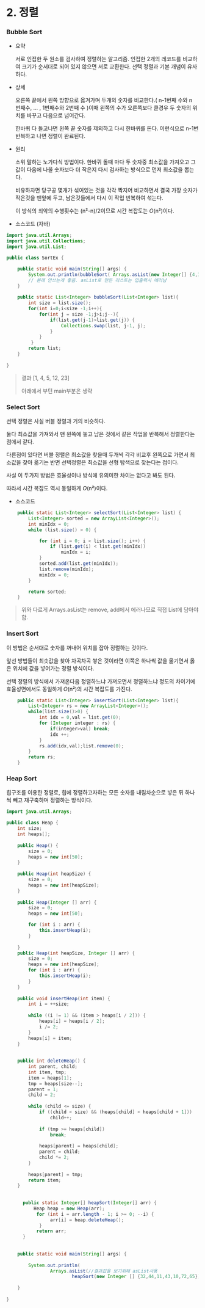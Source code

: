 
# 2. 정렬

### Bubble Sort

- 요약

  서로 인접한 두 원소를 검사하여 정렬하는 알고리즘.
  인접한 2개의 레코드를 비교하여 크기가 순서대로 되어 있지 않으면 서로 교환한다.
  선택 정렬과 기본 개념이 유사하다.

  

- 상세

  오른쪽 끝에서 왼쪽 방향으로 옳겨가며 두개의 숫자를 비교한다.( n-1번째 수와 n 번째수, ... , 1번째수와 2번째 수 )이때 왼쪽의 수가 오른쪽보다 클경우 두 숫자의 위치를 바꾸고 다음으로 넘어간다.

  한바퀴 다 돌고나면 왼쪽 끝 숫자를 제외하고 다시 한바퀴를 돈다. 이런식으로 n-1번 반복하고 나면 정렬이 완료된다.



- 원리

  소위 말하는 노가다식 방법이다. 한바퀴 돌때 마다 두 숫자중 최소값을 가져오고 그 값이 다음에 나올 숫자보다 더 작은지 다시 검사하는 방식으로 먼저 최소값을 뽑는다.

  비유하자면 당구공 몇개가 섞여있는 것을 각각 짝지어 비교하면서 결국 가장 숫자가 작은것을 맨앞에 두고, 남은것들에서 다시 이 작업 반복하여 섞는다.

  이 방식의 최악의 수행횟수는  (n²-n)/2이므로 시간 복잡도는 *O*(n²)이다.

- 소스코드 (자바)

```java
import java.util.Arrays;
import java.util.Collections;
import java.util.List;

public class SortEx {

	public static void main(String[] args) {
		System.out.println(bubbleSort( Arrays.asList(new Integer[] {4,1,5,23,12})));
        // 본래 안쓰는게 좋음. asList로 만든 리스트는 입출력시 에러남
	}
	
	public static List<Integer> bubbleSort(List<Integer> list){
		int size = list.size();
		for(int i=0;i<size -1;i++){
			for(int j = size -1;j>i;j--){
				if(list.get(j-1)>list.get(j)) {
					Collections.swap(list, j-1, j);
				}
			}
		 }
		return list;
	} 
	
}
```

> 결과 [1, 4, 5, 12, 23]
>
> 아래에서 부턴 main부분은 생략

### Select Sort

선택 정렬은 사실 버블 정렬과 거의 비슷하다.

둘다 최소값을 가져와서 맨 왼쪽에 놓고 남은 것에서 같은 작업을 반복해서 정렬한다는 점에서 같다.

다른점이 있다면 버블 정렬은 최소값을 찾을때 두개씩 각각 비교후 왼쪽으로 가면서 최소값을 찾아 옮기는 반면 선택정렬은 최소값을 선형 탐색으로 찾는다는 점이다.

사실 이 두가지 방법은 효율성이나 방식에 유의미한 차이는 없다고 봐도 된다.

따라서 시간 복잡도 역시 동일하게 *O*(n²)이다.



- 소스코드

```java
	public static List<Integer> selectSort(List<Integer> list) {
		List<Integer> sorted = new ArrayList<Integer>();
		int minIdx = 0;
		while (list.size() > 0) {

			for (int i = 0; i < list.size(); i++) {
				if (list.get(i) < list.get(minIdx))
					minIdx = i;
			}
			sorted.add(list.get(minIdx));
			list.remove(minIdx);
			minIdx = 0;
		}

		return sorted;
	}
```



> 위와 다르게 Arrays.asList는 remove, add에서 에러나므로 직접 List에 담아야함.



### Insert Sort



이 방법은 순서대로 숫자를 꺼내어 위치를 잡아 정렬하는 것이다.

앞선 방법들이 최솟값을 찾아 차곡차곡 쌓은 것이라면 이쪽은 하나씩 값을 옮기면서 옳은 위치에 값을 넣어가는 정렬 방식이다.

선택 정렬의 방식에서 가져온다음 정렬하느냐 가져오면서 정렬하느냐 정도의 차이기에 효율성면에서도 동일하게 *O*(n²)의 시간 복잡도를 가진다.



```java
	public static List<Integer> insertSort(List<Integer> list){
		List<Integer> rs = new ArrayList<Integer>();
		while(list.size()>0) {
			int idx = 0,val = list.get(0);
			for (Integer integer : rs) {
				if(integer>val) break;
				idx ++;
			}
			rs.add(idx,val);list.remove(0);
		}
		return rs;
	}
```



### Heap Sort

힙구조를 이용한 정렬로, 힙에 정렬하고자하는 모든 숫자를 내림차순으로 넣은 뒤 하나씩 빼고 재구축하며 정렬하는 방식이다.

```java
import java.util.Arrays;

public class Heap {
    int size;
    int heaps[];
 
    public Heap() {
        size = 0;
        heaps = new int[50];
    }
    
    public Heap(int heapSize) {
    	size = 0;
    	heaps = new int[heapSize];
    }
 
    public Heap(Integer [] arr) {
    	size = 0;
    	heaps = new int[50];

    	for (int i : arr) {
			this.insertHeap(i);
		}
    	
    }
    public Heap(int heapSize, Integer [] arr) {
    	size = 0;
    	heaps = new int[heapSize];
    	for (int i : arr) {
			this.insertHeap(i);
		}
    }
    
    public void insertHeap(int item) {
        int i = ++size;
 
        while ((i != 1) && (item > heaps[i / 2])) {
            heaps[i] = heaps[i / 2];
            i /= 2;
        }
        heaps[i] = item;
    }
 
    
    public int deleteHeap() {
        int parent, child;
        int item, tmp;
        item = heaps[1];
        tmp = heaps[size--];
        parent = 1;
        child = 2;
 
        while (child <= size) {
            if ((child < size) && (heaps[child] < heaps[child + 1]))
                child++;
 
            if (tmp >= heaps[child])
                break;
 
            heaps[parent] = heaps[child];
            parent = child;
            child *= 2;
        }
 
        heaps[parent] = tmp;
        return item;
    }
    
	
	  public static Integer[] heapSort(Integer[] arr) {
		  Heap heap = new Heap(arr);
	       for (int i = arr.length - 1; i >= 0; --i) {
	            arr[i] = heap.deleteHeap();
	        }
	       return arr;
	  }
	 
    
    public static void main(String[] args) {
    	
		System.out.println(
				Arrays.asList(//결과값을 보기위해 asList사용
						heapSort(new Integer [] {32,44,11,43,10,72,65})));
    	
	}
    
}


```

